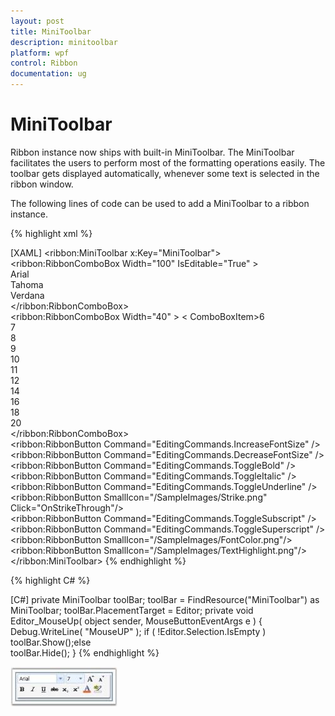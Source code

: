 ```yaml
---
layout: post
title: MiniToolbar
description: minitoolbar
platform: wpf
control: Ribbon
documentation: ug
---
```


# MiniToolbar

Ribbon instance now ships with built-in MiniToolbar. The MiniToolbar facilitates the users to perform most of the formatting operations easily. The toolbar gets displayed automatically, whenever some text is selected in the ribbon window.

The following lines of code can be used to add a MiniToolbar to a ribbon instance.



{% highlight xml %}

[XAML]
<ribbon:MiniToolbar x:Key="MiniToolbar">  
<ribbon:RibbonComboBox Width="100" IsEditable="True" >    
<ComboBoxItem>Arial</ComboBoxItem>    
<ComboBoxItem>Tahoma</ComboBoxItem>    
<ComboBoxItem>Verdana</ComboBoxItem>  
</ribbon:RibbonComboBox>  
<ribbon:RibbonComboBox Width="40" >    <
ComboBoxItem>6</ComboBoxItem>    
<ComboBoxItem>7</ComboBoxItem>    
<ComboBoxItem>8</ComboBoxItem>    
<ComboBoxItem>9</ComboBoxItem>    
<ComboBoxItem>10</ComboBoxItem>    
<ComboBoxItem>11</ComboBoxItem>    
<ComboBoxItem>12</ComboBoxItem>    
<ComboBoxItem>14</ComboBoxItem>    
<ComboBoxItem>16</ComboBoxItem>    
<ComboBoxItem>18</ComboBoxItem>    
<ComboBoxItem>20</ComboBoxItem>  
</ribbon:RibbonComboBox>  
<ribbon:RibbonButton Command="EditingCommands.IncreaseFontSize" />  
<ribbon:RibbonButton Command="EditingCommands.DecreaseFontSize" />  
<ribbon:RibbonButton Command="EditingCommands.ToggleBold" /> 
 <ribbon:RibbonButton Command="EditingCommands.ToggleItalic" />  
 <ribbon:RibbonButton Command="EditingCommands.ToggleUnderline" /> 
 <ribbon:RibbonButton SmallIcon="/SampleImages/Strike.png" Click="OnStrikeThrough"/>  
 <ribbon:RibbonButton Command="EditingCommands.ToggleSubscript" />  
 <ribbon:RibbonButton Command="EditingCommands.ToggleSuperscript" />  
 <ribbon:RibbonButton SmallIcon="/SampleImages/FontColor.png"/>  
 <ribbon:RibbonButton SmallIcon="/SampleImages/TextHighlight.png"/>
 </ribbon:MiniToolbar>
{% endhighlight %}

{% highlight C# %}

[C#]
private MiniToolbar toolBar;
toolBar = FindResource("MiniToolbar") as MiniToolbar;
toolBar.PlacementTarget = Editor;
private void Editor_MouseUp( object sender, MouseButtonEventArgs e )
{
Debug.WriteLine( "MouseUP" );
if ( !Editor.Selection.IsEmpty ) 			
toolBar.Show();else    		
toolBar.Hide();
}
{% endhighlight %}


![](MiniToolbar_images/MiniToolbar_img1.jpeg)




